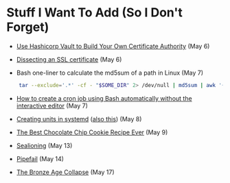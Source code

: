 # Stuff I Want To Add (So I Don't Forget)

* [Use Hashicorp Vault to Build Your Own Certificate Authority](https://learn.hashicorp.com/vault/secrets-management/sm-pki-engine) (May 6)

* [Dissecting an SSL certificate](https://jvns.ca/blog/2017/01/31/whats-tls/) (May 6)

* Bash one-liner to calculate the md5sum of a path in Linux (May 7)
```bash
    tar --exclude='.*' -cf - "$SOME_DIR" 2> /dev/null | md5sum | awk '{print $1}'
```

* [How to create a cron job using Bash automatically without the interactive editor](https://stackoverflow.com/questions/878600/how-to-create-a-cron-job-using-bash-automatically-without-the-interactive-editor) (May 7)

* [Creating units in systemd](https://www.freedesktop.org/software/systemd/man/systemd.unit.html) ([also this](https://medium.com/@benmorel/creating-a-linux-service-with-systemd-611b5c8b91d6)) (May 8)

* [The Best Chocolate Chip Cookie Recipe Ever](https://joyfoodsunshine.com/the-most-amazing-chocolate-chip-cookies/) (May 9)

* [Sealioning](https://www.urbandictionary.com/define.php?term=Sealioning) (May 13)

* [Pipefail](https://vaneyckt.io/posts/safer_bash_scripts_with_set_euxo_pipefail/) (May 14)

* [The Bronze Age Collapse](https://en.wikipedia.org/wiki/Late_Bronze_Age_collapse) (May 17)
